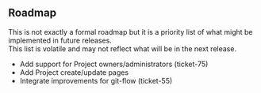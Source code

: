 ## Roadmap

This is not exactly a formal roadmap but it is a priority list of what might be implemented in future releases.  
This list is volatile and may not reflect what will be in the next release.

* Add support for Project owners/administrators (ticket-75)
* Add Project create/update pages
* Integrate improvements for git-flow (ticket-55)

